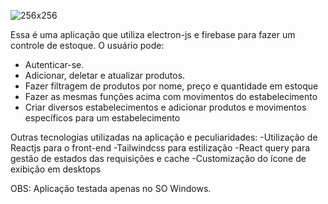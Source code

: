 ![256x256](https://github.com/alefebspp/controle-estoque/assets/106111153/5d024d73-c2b6-49c8-89b3-5bbe4e5a06f4)

Essa é uma aplicação que utiliza electron-js e firebase para fazer um controle de estoque. O usuário pode:
- Autenticar-se.
- Adicionar, deletar e atualizar produtos.
- Fazer filtragem de produtos por nome, preço e quantidade em estoque
- Fazer as mesmas funções acima com movimentos do estabelecimento
- Criar diversos estabelecimentos e adicionar produtos e movimentos específicos para um estabelecimento

Outras tecnologias utilizadas na aplicação e peculiaridades:
-Utilização de Reactjs para o front-end
-Tailwindcss para estilização
-React query para gestão de estados das requisições e cache
-Customização do ícone de exibição em desktops

OBS: Aplicação testada apenas no SO Windows.

